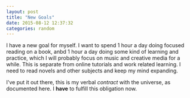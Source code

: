 ```yaml
---
layout: post
title: "New Goals"
date: 2015-08-12 12:37:32
categories: random
---
```


I have a new goal for myself. I want to spend 1 hour a day doing focused reading on a book, anbd 1 hour a day doing some kind of learning and practice, which I will probably focus on music and creative media for a while. This is separate from online tutorials and work related learning. I need to read novels and other subjects and keep my mind expanding.

I've put it out there, this is my verbal *contract* with the universe, as documented here. I **have** to fulfill this obligation now.
